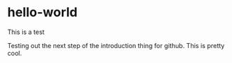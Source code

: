 # hello-world
This is a test

Testing out the next step of the introduction thing for github. This is pretty cool.
